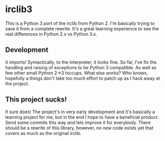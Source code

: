 # irclib3

This is a Python 3 port of the irclib from Python 2. I'm basically trying to save it from a complete rewrite. It's a great learning experience to see the real differences in Python 2.x vs Python 3.x.

## Development

It imports! Syntactically, to the interpreter, it looks fine. So far, I've fix the handling and raising of exceptions to be Python 3 compatible. As well as few other small Python 2->3 hiccups. What else works? Who knows, hopefully a things don't take too much effort to patch up as I hack away at the project. 

## This project sucks!

It sure does! The project's in very early development and it's basically a learning project for me, but in the end I hope to have a beneficial product. Send some commits this way and lets improve it for everybody. There should be a rewrite of this library, however, no new code exists yet that covers as much as the original irclib.
